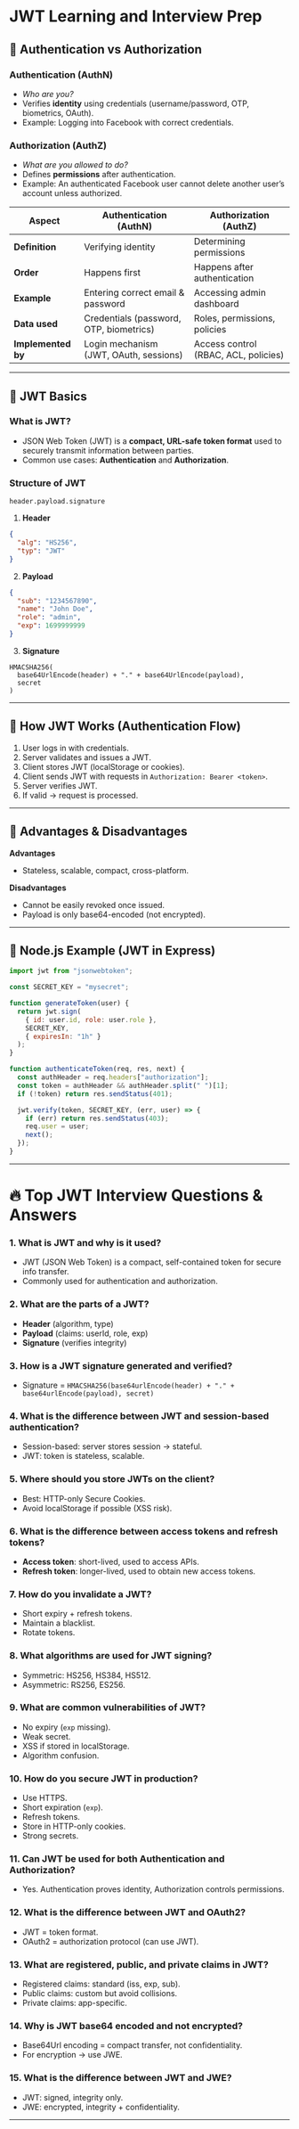 # JWT Learning and Interview Prep

## 🔑 Authentication vs Authorization

### Authentication (AuthN)
- *Who are you?*
- Verifies **identity** using credentials (username/password, OTP, biometrics, OAuth).
- Example: Logging into Facebook with correct credentials.

### Authorization (AuthZ)
- *What are you allowed to do?*
- Defines **permissions** after authentication.
- Example: An authenticated Facebook user cannot delete another user’s account unless authorized.

| Aspect | Authentication (AuthN) | Authorization (AuthZ) |
|--------|-------------------------|------------------------|
| **Definition** | Verifying identity | Determining permissions |
| **Order** | Happens first | Happens after authentication |
| **Example** | Entering correct email & password | Accessing admin dashboard |
| **Data used** | Credentials (password, OTP, biometrics) | Roles, permissions, policies |
| **Implemented by** | Login mechanism (JWT, OAuth, sessions) | Access control (RBAC, ACL, policies) |

---

## 🔹 JWT Basics

### What is JWT?
- JSON Web Token (JWT) is a **compact, URL-safe token format** used to securely transmit information between parties.
- Common use cases: **Authentication** and **Authorization**.

### Structure of JWT
```
header.payload.signature
```

1. **Header**
```json
{
  "alg": "HS256",
  "typ": "JWT"
}
```
2. **Payload**
```json
{
  "sub": "1234567890",
  "name": "John Doe",
  "role": "admin",
  "exp": 1699999999
}
```
3. **Signature**
```
HMACSHA256(
  base64UrlEncode(header) + "." + base64UrlEncode(payload),
  secret
)
```

---

## 🔹 How JWT Works (Authentication Flow)
1. User logs in with credentials.  
2. Server validates and issues a JWT.  
3. Client stores JWT (localStorage or cookies).  
4. Client sends JWT with requests in `Authorization: Bearer <token>`.  
5. Server verifies JWT.  
6. If valid → request is processed.  

---

## 🔹 Advantages & Disadvantages

**Advantages**
- Stateless, scalable, compact, cross-platform.

**Disadvantages**
- Cannot be easily revoked once issued.
- Payload is only base64-encoded (not encrypted).

---

## 🔹 Node.js Example (JWT in Express)
```javascript
import jwt from "jsonwebtoken";

const SECRET_KEY = "mysecret";

function generateToken(user) {
  return jwt.sign(
    { id: user.id, role: user.role },
    SECRET_KEY,
    { expiresIn: "1h" }
  );
}

function authenticateToken(req, res, next) {
  const authHeader = req.headers["authorization"];
  const token = authHeader && authHeader.split(" ")[1];
  if (!token) return res.sendStatus(401);

  jwt.verify(token, SECRET_KEY, (err, user) => {
    if (err) return res.sendStatus(403);
    req.user = user;
    next();
  });
}
```

---

# 🔥 Top JWT Interview Questions & Answers

### 1. What is JWT and why is it used?
- JWT (JSON Web Token) is a compact, self-contained token for secure info transfer.  
- Commonly used for authentication and authorization.

### 2. What are the parts of a JWT?
- **Header** (algorithm, type)  
- **Payload** (claims: userId, role, exp)  
- **Signature** (verifies integrity)  

### 3. How is a JWT signature generated and verified?
- Signature = `HMACSHA256(base64urlEncode(header) + "." + base64urlEncode(payload), secret)`

### 4. What is the difference between JWT and session-based authentication?
- Session-based: server stores session → stateful.  
- JWT: token is stateless, scalable.

### 5. Where should you store JWTs on the client?
- Best: HTTP-only Secure Cookies.  
- Avoid localStorage if possible (XSS risk).

### 6. What is the difference between access tokens and refresh tokens?
- **Access token**: short-lived, used to access APIs.  
- **Refresh token**: longer-lived, used to obtain new access tokens.

### 7. How do you invalidate a JWT?
- Short expiry + refresh tokens.  
- Maintain a blacklist.  
- Rotate tokens.

### 8. What algorithms are used for JWT signing?
- Symmetric: HS256, HS384, HS512.  
- Asymmetric: RS256, ES256.

### 9. What are common vulnerabilities of JWT?
- No expiry (`exp` missing).  
- Weak secret.  
- XSS if stored in localStorage.  
- Algorithm confusion.

### 10. How do you secure JWT in production?
- Use HTTPS.  
- Short expiration (`exp`).  
- Refresh tokens.  
- Store in HTTP-only cookies.  
- Strong secrets.

### 11. Can JWT be used for both Authentication and Authorization?
- Yes. Authentication proves identity, Authorization controls permissions.

### 12. What is the difference between JWT and OAuth2?
- JWT = token format.  
- OAuth2 = authorization protocol (can use JWT).

### 13. What are registered, public, and private claims in JWT?
- Registered claims: standard (iss, exp, sub).  
- Public claims: custom but avoid collisions.  
- Private claims: app-specific.

### 14. Why is JWT base64 encoded and not encrypted?
- Base64Url encoding = compact transfer, not confidentiality.  
- For encryption → use JWE.

### 15. What is the difference between JWT and JWE?
- JWT: signed, integrity only.  
- JWE: encrypted, integrity + confidentiality.

---
